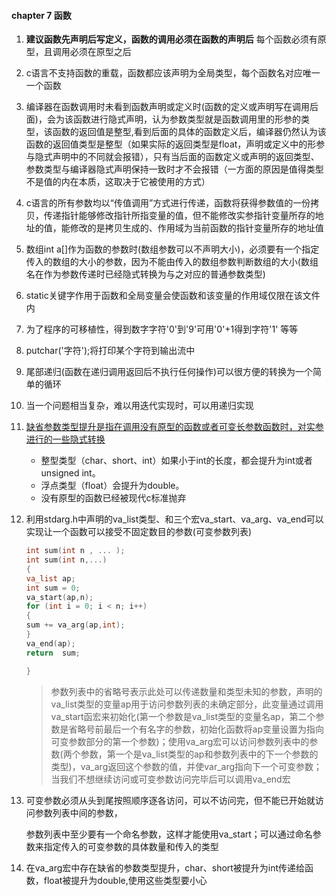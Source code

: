 #### chapter 7 函数

1. **建议函数先声明后写定义，函数的调用必须在函数的声明后**
   每个函数必须有原型，且调用必须在原型之后
2. c语言不支持函数的重载，函数都应该声明为全局类型，每个函数名对应唯一一个函数
3. 编译器在函数调用时未看到函数声明或定义时(函数的定义或声明写在调用后面)，会为该函数进行隐式声明，认为参数类型就是函数调用里的形参的类型，该函数的返回值是整型,看到后面的具体的函数定义后，编译器仍然认为该函数的返回值类型是整型（如果实际的返回类型是float，声明或定义中的形参与隐式声明中的不同就会报错），只有当后面的函数定义或声明的返回类型、参数类型与编译器隐式声明保持一致时才不会报错（一方面的原因是值得类型不是值的内在本质，这取决于它被使用的方式）
4. c语言的所有参数均以“传值调用”方式进行传递，函数将获得参数值的一份拷贝，传递指针能够修改指针所指变量的值，但不能修改实参指针变量所存的地址的值，能修改的是拷贝生成的、作用域为当前函数的指针变量所存的地址值
5. 数组int a[]作为函数的参数时(数组参数可以不声明大小)，必须要有一个指定传入的数组的大小的参数，因为不能由传入的数组参数判断数组的大小(数组名在作为参数传递时已经隐式转换为与之对应的普通参数类型)
6. static关键字作用于函数和全局变量会使函数和该变量的作用域仅限在该文件内
7. 为了程序的可移植性，得到数字字符'0'到'9'可用'0'+1得到字符'1' 等等
8. putchar('字符');将打印某个字符到输出流中
9. 尾部递归(函数在递归调用返回后不执行任何操作)可以很方便的转换为一个简单的循环
10. 当一个问题相当复杂，难以用迭代实现时，可以用递归实现
11. [缺省参数类型提升是指在调用没有原型的函数或者可变长参数函数时，对实参进行的一些隐式转换](https://stackoverflow.com/questions/60221297/i-want-default-argument-promotions-example)

    * 整型类型（char、short、int）如果小于int的长度，都会提升为int或者unsigned int。
    * 浮点类型（float）会提升为double。
    * 没有原型的函数已经被现代c标准抛弃
12. 利用stdarg.h中声明的va_list类型、和三个宏va_start、va_arg、va_end可以实现让一个函数可以接受不固定数目的参数(可变参数列表)

    ```c
    int sum(int n , ... );
    int sum(int n,...)
    {
    va_list ap;
    int sum = 0;
    va_start(ap,n);
    for (int i = 0; i < n; i++)
    {
    sum += va_arg(ap,int);
    }
    va_end(ap);
    return  sum;

    }
    ```
    > 参数列表中的省略号表示此处可以传递数量和类型未知的参数，声明的va_list类型的变量ap用于访问参数列表的未确定部分，此变量通过调用va_start函宏来初始化(第一个参数是va_list类型的变量名ap，第二个参数是省略号前最后一个有名字的参数，初始化函数将ap变量设置为指向可变参数部分的第一个参数)；使用va_arg宏可以访问参数列表中的参数(两个参数，第一个是va_list类型的ap和参数列表中的下一个参数的类型)，va_arg返回这个参数的值，并使var_arg指向下一个可变参数；当我们不想继续访问或可变参数访问完毕后可以调用va_end宏
    >
13. 可变参数必须从头到尾按照顺序逐各访问，可以不访问完，但不能已开始就访问参数列表中间的参数，

    参数列表中至少要有一个命名参数，这样才能使用va_start；可以通过命名参数来指定传入的可变参数的具体数量和传入的类型
14. 在va_arg宏中存在缺省的参数类型提升，char、short被提升为int传递给函数，float被提升为double,使用这些类型要小心
